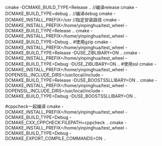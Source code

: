 cmake -DCMAKE_BUILD_TYPE=Release .. //编译release 
cmake -DCMAKE_BUILD_TYPE=debug .. //编译debug
cmake -DCMAKE_INSTALL_PREFIX=/usr //指定安装路径
cmake -DCMAKE_INSTALL_PREFIX=/home/yinpinghua/test_wheel -DCMAKE_BUILD_TYPE=Release .. 
cmake -DCMAKE_INSTALL_PREFIX=/home/yinpinghua/test_wheel -DCMAKE_BUILD_TYPE=Debug ..
#使用gzip
cmake -DCMAKE_INSTALL_PREFIX=/home/yinpinghua/test_wheel -DCMAKE_BUILD_TYPE=Release -DUSE_ZIBLIBARY=ON .. 
cmake -DCMAKE_INSTALL_PREFIX=/home/yinpinghua/test_wheel -DCMAKE_BUILD_TYPE=Debug -DUSE_ZIBLIBARY=ON  ..
#使用ssl
cmake -DCMAKE_INSTALL_PREFIX=/home/yinpinghua/test_wheel -DOPENSSL_INCLUDE_DIRS=/usr/local/include -DCMAKE_BUILD_TYPE=Release -DUSE_BOOSTSSLLIBARY=ON .. 
cmake -DCMAKE_INSTALL_PREFIX=/home/yinpinghua/test_wheel -DOPENSSL_INCLUDE_DIRS=/usr/local/include -DCMAKE_BUILD_TYPE=Debug -DUSE_BOOSTSSLLIBARY=ON ..

#cppcheck一起编译
cmake -DCMAKE_INSTALL_PREFIX=/home/yinpinghua/test_wheel -DCMAKE_BUILD_TYPE=Debug -DCMAKE_CXX_CPPCHECK:FILEPATH=cppcheck ..
cmake -DCMAKE_INSTALL_PREFIX=/home/yinpinghua/test_wheel -DCMAKE_BUILD_TYPE=Debug -DCMAKE_EXPORT_COMPILE_COMMANDS=ON ..
